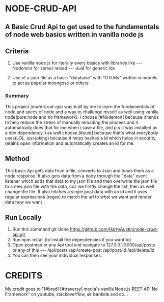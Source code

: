 # NODE-CRUD-API

## A Basic Crud Api to get used to the fundamentals of node web basics written in vanilla node js

## Criteria

1) Use vanilla node js for literally every basics with libraries like
   --- Nodemon for server reload
   --- uuid for generic ids

2) Use of a json file as a basic "database" with "O.R.Ms" written in models to act as popular moongose or others

### Summary

This project (node-crud-api) was built by me to learn the fundamentals of node and specs of node and a way to challenge myself as well using vanilla node(pure node and no framework). i choose [#Nodemon] because it tends to help reduce the stress of manually reloading the process and it automatically does that for me when i save a file, and p.s it was installed as a dev dependency. i as well choose [#uuid] because that's what everybody uses(LOL, just joking) because it helps hashes a id which helps in security, retains open information and automatically creates an id for me.

## Method

This basic Api gets data from a file, converts to Json and loads them as a node response. It also gets data from a body through the "data" event listener which adds that data to my json file and then overwrite the json file to a new json file with the data, coz we firstly change the list, then as well change the file. It also fetches a single post data with an id and it uses regular expressions (regex) to match the url to what we want and render data how we want

## Run Locally
1) Run this command git clone https://github.com/HarryAustin/node-crud-api.git
2) Run npm install (to install the dependencies if you want to)
3) Open postman or any Api tool and navigate to 127.0.0.1:3000/api/posts or any of this
    --- /api/posts
        /api/create-post
        /api/post/id
        /api/delete/id
4) You can then see your individual responses.

# CREDITS

My credit goes to "[#brad] [#traversy] media's vanilla Node.js REST API No Framework" on youtube, stackoverflow, sir bankole and co...